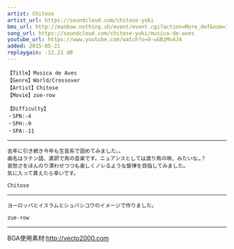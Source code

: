 ```yaml
---
artist: Chitose
artist_url: https://soundcloud.com/chitose-yuki
bms_url: http://manbow.nothing.sh/event/event.cgi?action=More_def&num=174&event=96
song_url: https://soundcloud.com/chitose-yuki/musica-de-aves
youtube_url: https://www.youtube.com/watch?v=O-uGBzMv4J4
added: 2015-05-21
replaygain: -12.21 dB
---
```


    【Title】Musica de Aves
    【Genre】World/Crossover
    【Artist】Chitose
    【Movie】zue-row

    【Difficulty】
    ・SPN:☆4
    ・SPH:☆9
    ・SPA:☆11

---

    去年に引き続き今年も生音系で固めてみました。。
    曲名はラテン語、直訳で鳥の音楽です。ニュアンスとしては渡り鳥の唄、みたいな…？
    哀愁さをほんのり漂わせつつも楽しくノレるような旋律を目指してみました。
    気に入って貰えたら幸いです。

    Chitose

---


    ヨーロッパとイスラムとシュバシコウのイメージで作りました。

    zue-row

---

BGA使用素材:http://vecto2000.com

